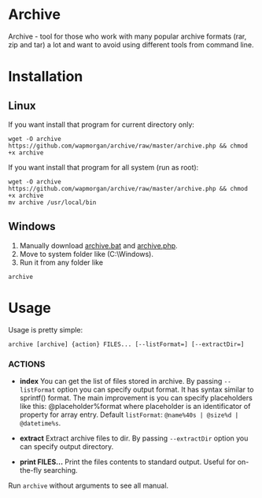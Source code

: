 # Archive
Archive - tool for those who work with many popular archive formats (rar, zip and tar) a lot and want to avoid using different tools from command line.

# Installation
## Linux
If you want install that program for current directory only:
```
wget -O archive https://github.com/wapmorgan/archive/raw/master/archive.php && chmod +x archive
```

If you want install that program for all system (run as root):
```
wget -O archive https://github.com/wapmorgan/archive/raw/master/archive.php && chmod +x archive
mv archive /usr/local/bin
```

## Windows
1. Manually download [archive.bat](https://github.com/wapmorgan/archive/blob/master/archive.bat) and [archive.php](https://github.com/wapmorgan/archive/blob/master/archive.php).
2. Move to system folder like (C:\Windows).
3. Run it from any folder like
```
archive
```

# Usage
Usage is pretty simple:

`archive [archive] {action} FILES... [--listFormat=] [--extractDir=]`

### ACTIONS

- **index**
   You can get the list of files stored in archive. By passing `--listFormat`
    option you can specify output format. It has syntax similar to sprintf()
    format. The main improvement is you can specify placeholders like this:
    @placeholder%format where placeholder is an identificator of property for
    array entry. Default `listFormat`: `@name%40s | @size%d | @datetime%s`.

- **extract**
   Extract archive files to dir. By passing `--extractDir` option you can
    specify output directory.

- **print FILES...**
   Print the files contents to standard output. Useful for on-the-fly
    searching.

Run `archive` without arguments to see all manual.
